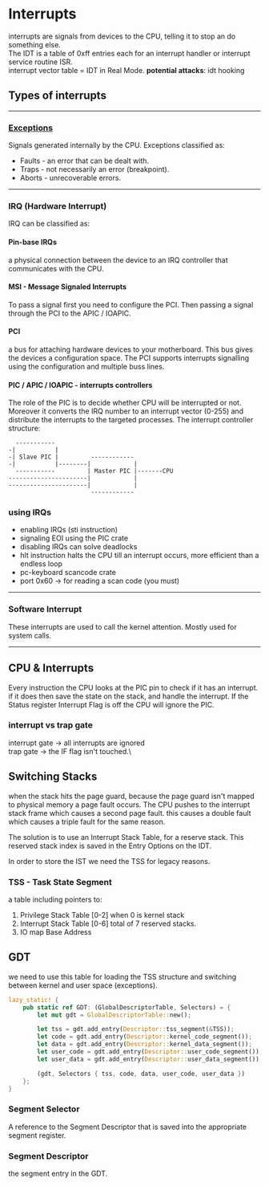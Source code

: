 # Interrupts

interrupts are signals from devices to the CPU, telling it to stop an do something else. \
The IDT is a table of 0xff entries each for an interrupt handler or interrupt service routine ISR.\
interrupt vector table = IDT in Real Mode.
**potential attacks**: idt hooking

## Types of interrupts

***

### [Exceptions](https://wiki.osdev.org/Exceptions)

Signals generated internally by the CPU.
Exceptions classified as:

- Faults - an error that can be dealt with.
- Traps - not necessarily an error (breakpoint).
- Aborts - unrecoverable errors.
  
***

### IRQ (Hardware Interrupt)

IRQ can be classified as:

#### Pin-base IRQs

a physical connection between the device to an IRQ controller that communicates with the CPU.

#### MSI - Message Signaled Interrupts

To pass a signal first you need to configure the PCI.
Then passing a signal through the PCI to the APIC / IOAPIC.

#### PCI

a bus for attaching hardware devices to your motherboard. This bus gives the devices a configuration space.
The PCI supports interrupts signalling using the configuration and multiple buss lines.

#### PIC / APIC / IOAPIC  - interrupts controllers

The role of the PIC is to decide whether CPU will be interrupted or not. Moreover it converts the IRQ number to an interrupt vector (0-255) and distribute the interrupts to the targeted processes.
The interrupt controller structure:

```Text
  -----------
-|           |
-| Slave PIC |         ------------
-|           |--------|            |
  -----------         | Master PIC |-------CPU
----------------------|            |
----------------------|            |
                       ------------
```

### using IRQs

- enabling IRQs (sti instruction)
- signaling EOI using the PIC crate
- disabling IRQs can solve deadlocks
- hlt instruction halts the CPU till an interrupt occurs, more efficient than a endless loop
- pc-keyboard scancode crate
- port 0x60 -> for reading a scan code (you must)


***

### Software Interrupt

These interrupts are used to call the kernel attention.
Mostly used for system calls.
***

## CPU & Interrupts

Every instruction the CPU looks at the PIC pin to check if it has an interrupt. if it does then save the state on the stack, and handle the interrupt. If the Status register Interrupt Flag is off the CPU will ignore the PIC.

### interrupt vs trap gate

interrupt gate -> all interrupts are ignored\
trap gate -> the IF flag isn't touched.\

## Switching Stacks

when the stack hits the page guard, because the page guard isn't mapped to physical memory a page fault occurs. The CPU pushes to the interrupt stack frame which causes a second page fault. this causes a double fault which causes a triple fault for the same reason.

The solution is to use an Interrupt Stack Table, for a reserve stack. This reserved stack index is saved in the Entry Options on the IDT.

In order to store the IST we need the TSS for legacy reasons.

### TSS - Task State Segment

a table including pointers to:

1. Privilege Stack Table [0-2] when 0 is kernel stack
2. Interrupt Stack Table [0-6] total of 7 reserved stacks.
3. IO map Base Address

## GDT

we need to use this table for loading the TSS structure and switching between kernel and user space (exceptions).

```Rust
lazy_static! {
    pub static ref GDT: (GlobalDescriptorTable, Selectors) = {
        let mut gdt = GlobalDescriptorTable::new();

        let tss = gdt.add_entry(Descriptor::tss_segment(&TSS));
        let code = gdt.add_entry(Descriptor::kernel_code_segment());
        let data = gdt.add_entry(Descriptor::kernel_data_segment());
        let user_code = gdt.add_entry(Descriptor::user_code_segment());
        let user_data = gdt.add_entry(Descriptor::user_data_segment());

        (gdt, Selectors { tss, code, data, user_code, user_data })
    };
}
```

### Segment Selector

A reference to the Segment Descriptor that is saved into the appropriate segment register.

### Segment Descriptor

the segment entry in the GDT.

